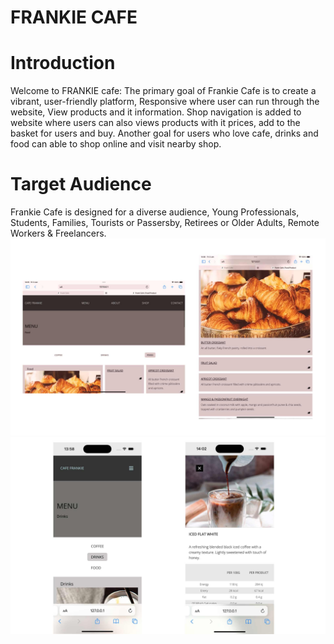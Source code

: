 # FRANKIE CAFE

# Introduction
Welcome to FRANKIE cafe: 
The primary goal of Frankie Cafe is to create a vibrant, user-friendly platform, Responsive where user can run through the website, View products and it information. Shop navigation is added to website where users can also views products with it prices, 
add to the basket for users and buy. Another goal for users who love cafe, drinks and food can able to shop online and visit nearby shop.

# Target Audience
Frankie Cafe is designed for a diverse audience, Young Professionals, Students, Families, Tourists or Passersby, Retirees or Older Adults, Remote Workers & Freelancers.
![Alt Text](images/tablet-pic.jpg)
![Alt Text](images/mobileportrait.jpg)
